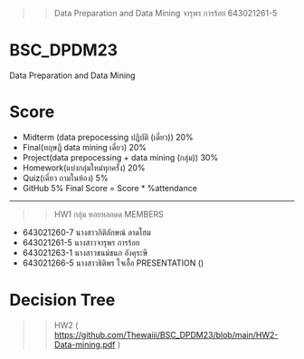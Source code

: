 >> Data Preparation and Data Mining จารุพร การร้อย 643021261-5
# BSC_DPDM23

Data Preparation and Data Mining

# Score

- Midterm (data prepocessing ปฏิบัติ (เดี่ยว)) 20%
- Final(ทฤษฎี data mining เดี่ยว) 20%
- Project(data prepocessing + data mining (กลุ่ม)) 30%
- Homework(แบ่งกลุ่มใหม่ทุกครั้ง) 20%
- Quiz(เดี่ยว ถามในห้อง) 5%
- GitHub 5%
Final Score = Score * %attendance
**************************************************************************************************
>> HW1
กลุ่ม หอยหลอดด MEMBERS
- 643021260-7 นางสาวกิติลักษณ์ ลาดโฮม
- 643021261-5 นางสาวจารุพร การร้อย
- 643021263-1 นางสาวชนม์ชนก อังคุระษี
- 643021266-5 นางสาวธิติพร ใจเอื้อ
  PRESENTATION ()
# Decision Tree
>> HW2
( https://github.com/Thewaiii/BSC_DPDM23/blob/main/HW2-Data-mining.pdf )
